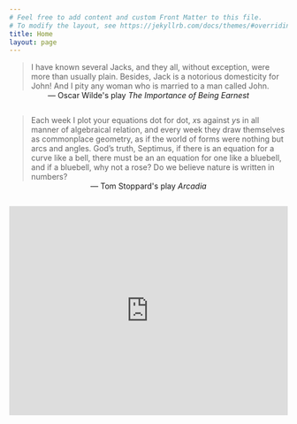```yaml
---
# Feel free to add content and custom Front Matter to this file.
# To modify the layout, see https://jekyllrb.com/docs/themes/#overriding-theme-defaults
title: Home
layout: page
---
```

> I have known several Jacks, and they all, without exception, were more than usually plain. Besides, Jack is a notorious domesticity for John! And I pity any woman who is married to a man called John.
<p style = "text-align: center;position:relative;top:-1em;margin-left:20px;margin-right:20px"> &mdash; Oscar Wilde's play <i>The Importance of Being Earnest</i></p>

> Each week I plot your equations dot for dot, *x*s against *y*s in all manner of algebraical relation, and every week they draw themselves as commonplace geometry, as if the world of forms were nothing but arcs and angles.  God’s truth, Septimus, if there is an equation for a curve like a bell, there must be an an equation for one like a bluebell, and if a bluebell, why not a rose?  Do we believe nature is written in numbers?
<p style = "text-align: center;position:relative;top:-1em;margin-left:20px;margin-right:20px"> &mdash; Tom Stoppard's play <i>Arcadia</i></p>

<div style="margin-top:1em;margin-bottom:1em">
  <div style="position:relative;padding-top:75%;">
    <iframe src="https://calendar.google.com/calendar/embed?height=600&amp;wkst=1&amp;bgcolor=%23ffffff&amp;ctz=America%2FHalifax&amp;src=MnJyN2RwZGY4dm5mbnFidHFuNzlzZzg3NzRAZ3JvdXAuY2FsZW5kYXIuZ29vZ2xlLmNvbQ&amp;src=ZWdpbGM0Z21ydDIwamQ0NmE1Y29nOTN1MWNAZ3JvdXAuY2FsZW5kYXIuZ29vZ2xlLmNvbQ&amp;src=MDV2dmFlZGRwODNkMTBvaWlrOTVpbWs2cjBAZ3JvdXAuY2FsZW5kYXIuZ29vZ2xlLmNvbQ&amp;src=bm1wYmNsaDkydmYxOGpucG81Njh2b2prbmdAZ3JvdXAuY2FsZW5kYXIuZ29vZ2xlLmNvbQ&amp;src=Zm1yc2VyODFkazdvcm50bTU5aHI3aG1jOW9AZ3JvdXAuY2FsZW5kYXIuZ29vZ2xlLmNvbQ&amp;color=%23F09300&amp;color=%23039BE5&amp;color=%23B39DDB&amp;color=%233F51B5&amp;color=%237986CB&amp;title=Jack&#39;s%20Schedule&amp;showDate=1&amp;showPrint=0&amp;showCalendars=0&mode=WEEK" frameborder="0" allowfullscreen
      style="position:absolute;top:0;left:0;width:100%;height:100%;"></iframe>
  </div>
</div>
